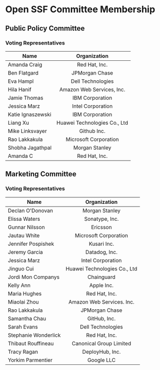 # Open SSF Committee Membership

## Public Policy Committee

### Voting Representatives
|  Name | Organization |
|----------------|:------------------:|
|Amanda Craig| Red Hat, Inc.|
|Ben Flatgard|  JPMorgan Chase|
|Eva Hampl| Dell Technologies|
|Hila Hanif| Amazon Web Services, Inc.|
|Jamie Thomas| IBM Corporation|
|Jessica Marz| Intel Corporation|
|Katie Ignaszewski| IBM Corporation|
|Liang Xu| Huawei Technologies Co., Ltd|
|Mike Linksvayer| Github Inc.|
|Rao Lakkakula| Microsoft Corporation|
|Shobha Jagathpal| Morgan Stanley|
|Amanda C| Red Hat, Inc.|

## Marketing Committee

### Voting Representatives
|  Name | Organization |
|----------------|:------------------:|
|Declan O'Donovan| Morgan Stanley|
|Elissa Waters| Sonatype, Inc.|
|Gunnar Nilsson| Ericsson|
|Jautau White| Microsoft Corporation|
|Jennifer Pospishek| Kusari Inc.|
|Jeremy Garcia| Datadog, Inc.|
|Jessica Marz| Intel Corporation|
|Jinguo Cui| Huawei Technologies Co., Ltd|
|Jordi Mon Companys| Chainguard|
|Kelly Ann| Apple Inc.|
|Maria Hughes| Red Hat, Inc.|
|Miaolai Zhou| Amazon Web Services. Inc.|
|Rao Lakkakula| JPMorgan Chase|
|Samantha Chau| GitHub, Inc.|
|Sarah Evans| Dell Technologies|
|Stephanie Wonderlick| Red Hat, Inc.|
|Thibaut Rouffineau| Canonical Group Limited|
|Tracy Ragan| DeployHub, Inc.|
|Yorkim Parmentier| Google LLC|
